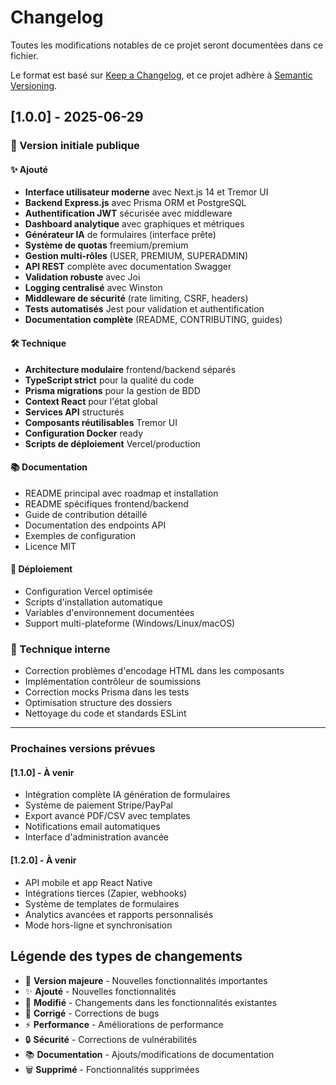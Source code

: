 # Changelog

Toutes les modifications notables de ce projet seront documentées dans ce fichier.

Le format est basé sur [Keep a Changelog](https://keepachangelog.com/en/1.0.0/),
et ce projet adhère à [Semantic Versioning](https://semver.org/spec/v2.0.0.html).

## [1.0.0] - 2025-06-29

### 🎉 Version initiale publique

#### ✨ Ajouté
- **Interface utilisateur moderne** avec Next.js 14 et Tremor UI
- **Backend Express.js** avec Prisma ORM et PostgreSQL
- **Authentification JWT** sécurisée avec middleware
- **Dashboard analytique** avec graphiques et métriques
- **Générateur IA** de formulaires (interface prête)
- **Système de quotas** freemium/premium
- **Gestion multi-rôles** (USER, PREMIUM, SUPERADMIN)
- **API REST** complète avec documentation Swagger
- **Validation robuste** avec Joi
- **Logging centralisé** avec Winston
- **Middleware de sécurité** (rate limiting, CSRF, headers)
- **Tests automatisés** Jest pour validation et authentification
- **Documentation complète** (README, CONTRIBUTING, guides)

#### 🛠️ Technique
- **Architecture modulaire** frontend/backend séparés
- **TypeScript strict** pour la qualité du code
- **Prisma migrations** pour la gestion de BDD
- **Context React** pour l'état global
- **Services API** structurés
- **Composants réutilisables** Tremor UI
- **Configuration Docker** ready
- **Scripts de déploiement** Vercel/production

#### 📚 Documentation
- README principal avec roadmap et installation
- README spécifiques frontend/backend
- Guide de contribution détaillé
- Documentation des endpoints API
- Exemples de configuration
- Licence MIT

#### 🚀 Déploiement
- Configuration Vercel optimisée
- Scripts d'installation automatique
- Variables d'environnement documentées
- Support multi-plateforme (Windows/Linux/macOS)

### 🔧 Technique interne
- Correction problèmes d'encodage HTML dans les composants
- Implémentation contrôleur de soumissions
- Correction mocks Prisma dans les tests
- Optimisation structure des dossiers
- Nettoyage du code et standards ESLint

---

### Prochaines versions prévues

#### [1.1.0] - À venir
- Intégration complète IA génération de formulaires
- Système de paiement Stripe/PayPal
- Export avancé PDF/CSV avec templates
- Notifications email automatiques
- Interface d'administration avancée

#### [1.2.0] - À venir
- API mobile et app React Native
- Intégrations tierces (Zapier, webhooks)
- Système de templates de formulaires
- Analytics avancées et rapports personnalisés
- Mode hors-ligne et synchronisation

## Légende des types de changements
- 🎉 **Version majeure** - Nouvelles fonctionnalités importantes
- ✨ **Ajouté** - Nouvelles fonctionnalités
- 🔧 **Modifié** - Changements dans les fonctionnalités existantes
- 🐛 **Corrigé** - Corrections de bugs
- ⚡ **Performance** - Améliorations de performance
- 🔒 **Sécurité** - Corrections de vulnérabilités
- 📚 **Documentation** - Ajouts/modifications de documentation
- 🗑️ **Supprimé** - Fonctionnalités supprimées
